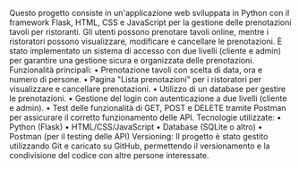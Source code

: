 Questo progetto consiste in un'applicazione web sviluppata in Python con il framework Flask, HTML, CSS e JavaScript per la gestione delle prenotazioni tavoli per ristoranti. Gli utenti possono prenotare tavoli online, mentre i ristoratori possono visualizzare, modificare e cancellare le prenotazioni. È stato implementato un sistema di accesso con due livelli (cliente e admin) per garantire una gestione sicura e organizzata delle prenotazioni.
Funzionalità principali:
    • Prenotazione tavoli con scelta di data, ora e numero di persone.
    • Pagina "Lista prenotazioni" per i ristoratori per visualizzare e cancellare prenotazioni.
    • Utilizzo di un database per gestire le prenotazioni.
    • Gestione del login con autenticazione a due livelli (cliente e admin).
    • Test delle funzionalità di GET, POST e DELETE tramite Postman per assicurare il corretto funzionamento delle API.
Tecnologie utilizzate:
    • Python (Flask)
    • HTML/CSS/JavaScript
    • Database (SQLite o altro)
    • Postman (per il testing delle API)
Versioning: Il progetto è stato gestito utilizzando Git e caricato su GitHub, permettendo il versionamento e la condivisione del codice con altre persone interessate.

